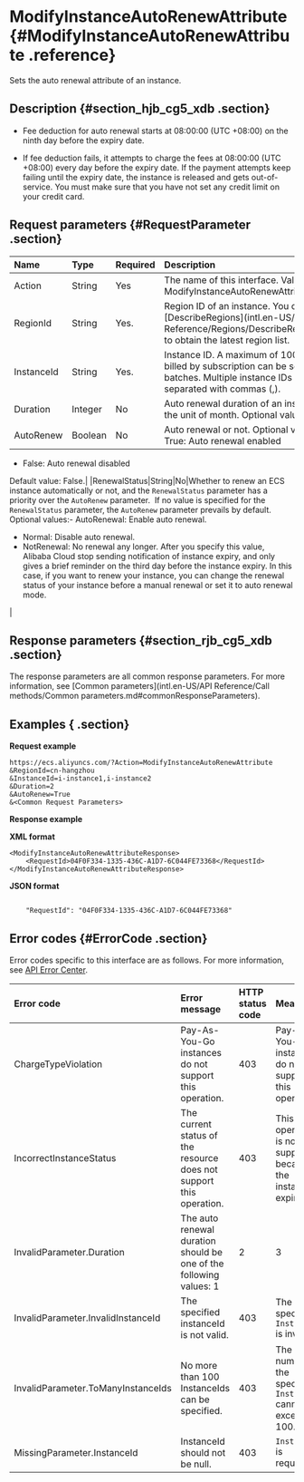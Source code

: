 # ModifyInstanceAutoRenewAttribute {#ModifyInstanceAutoRenewAttribute .reference}

Sets the auto renewal attribute of an instance. 

## Description {#section_hjb_cg5_xdb .section}

-   Fee deduction for auto renewal starts at 08:00:00 \(UTC +08:00\) on the ninth day before the expiry date.

-   If fee deduction fails, it attempts to charge the fees at 08:00:00 \(UTC +08:00\) every day before the expiry date. If the payment attempts keep failing until the expiry date, the instance is released and gets out-of-service. You must make sure that you have not set any credit limit on your credit card.


## Request parameters {#RequestParameter .section}

|Name|Type|Required|Description|
|:---|:---|:-------|:----------|
|Action|String|Yes|The name of this interface. Value: ModifyInstanceAutoRenewAttribute.|
|RegionId|String|Yes.|Region ID of an instance. You can call [DescribeRegions](intl.en-US/API Reference/Regions/DescribeRegions.md#) to obtain the latest region list.|
|InstanceId|String|Yes.|Instance ID. A maximum of 100 instances billed by subscription can be set in batches. Multiple instance IDs are separated with commas \(,\).|
|Duration|Integer|No|Auto renewal duration of an instance, in the unit of month. Optional values: 1 | 12.|
|AutoRenew|Boolean|No|Auto renewal or not. Optional values:-   True: Auto renewal enabled
-   False: Auto renewal disabled

Default value: False.|
|RenewalStatus|String|No|Whether to renew an ECS instance automatically or not, and the `RenewalStatus` parameter has a priority over the `AutoRenew` parameter.  If no value is specified for the `RenewalStatus` parameter, the `AutoRenew` parameter prevails by default. Optional values:-   AutoRenewal: Enable auto renewal.
-   Normal: Disable auto renewal.
-   NotRenewal: No renewal any longer. After you specify this value, Alibaba Cloud stop sending notification of instance expiry, and only gives a brief reminder on the third day before the instance expiry. In this case, if you want to renew your instance, you can change the renewal status of your instance before a manual renewal or set it to auto renewal mode.

|

## Response parameters {#section_rjb_cg5_xdb .section}

The response parameters are all common response parameters. For more information, see [Common parameters](intl.en-US/API Reference/Call methods/Common parameters.md#commonResponseParameters).

## Examples { .section}

**Request example** 

```
https://ecs.aliyuncs.com/?Action=ModifyInstanceAutoRenewAttribute
&RegionId=cn-hangzhou
&InstanceId=i-instance1,i-instance2
&Duration=2
&AutoRenew=True
&<Common Request Parameters>
```

**Response example** 

**XML format**

```
<ModifyInstanceAutoRenewAttributeResponse>
    <RequestId>04F0F334-1335-436C-A1D7-6C044FE73368</RequestId>
</ModifyInstanceAutoRenewAttributeResponse>
```

 **JSON format** 

```

    "RequestId": "04F0F334-1335-436C-A1D7-6C044FE73368"

```

## Error codes {#ErrorCode .section}

Error codes specific to this interface are as follows. For more information, see [API Error Center](https://error-center.alibabacloud.com/status/product/Ecs).

|Error code|Error message |HTTP status code|Meaning|
|:---------|:-------------|:---------------|:------|
|ChargeTypeViolation|Pay-As-You-Go instances do not support this operation.|403|Pay-As-You-Go instances do not support this operation.|
|IncorrectInstanceStatus|The current status of the resource does not support this operation.|403|This operation is not supported because the instance is expired.|
|InvalidParameter.Duration|The auto renewal duration should be one of the following values: 1|2|3|6|12.|403|The specified auto renewal duration must be 1 month or 12 months.|
|InvalidParameter.InvalidInstanceId|The specified instanceId is not valid.|403|The specified `InstanceId` is invalid.|
|InvalidParameter.ToManyInstanceIds|No more than 100 InstanceIds can be specified.|403|The number of the specified `InstanceId` cannot exceed 100.|
|MissingParameter.InstanceId|InstanceId should not be null.|403|`InstanceId` is required.|


